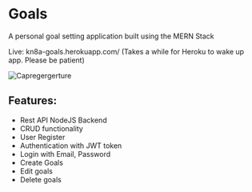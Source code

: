 # Goals
A personal goal setting application built using the MERN Stack 

Live: kn8a-goals.herokuapp.com/ (Takes a while for Heroku to wake up app. Please be patient)

![Capregergerture](https://user-images.githubusercontent.com/88045655/192803899-10f0996a-6b93-42af-8c13-8caa735e371f.JPG)

## Features:

- Rest API NodeJS Backend 
- CRUD functionality
- User Register
- Authentication with JWT token
- Login with Email, Password
- Create Goals
- Edit goals
- Delete goals
